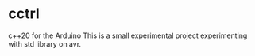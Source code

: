 # cctrl
c++20 for the Arduino
This is a small experimental project experimenting with std library on avr.
